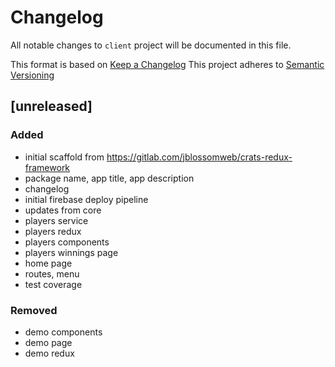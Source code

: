 # Changelog

All notable changes to `client` project will be documented in this file.

This format is based on [Keep a Changelog](http://keepachangelog.com/en/1.0.0/)
This project adheres to [Semantic Versioning](http://semver.org/spec/v2.0.0.html)

## [unreleased]

### Added

* initial scaffold from https://gitlab.com/jblossomweb/crats-redux-framework
* package name, app title, app description
* changelog
* initial firebase deploy pipeline
* updates from core
* players service
* players redux
* players components
* players winnings page
* home page
* routes, menu
* test coverage

### Removed

* demo components
* demo page
* demo redux
